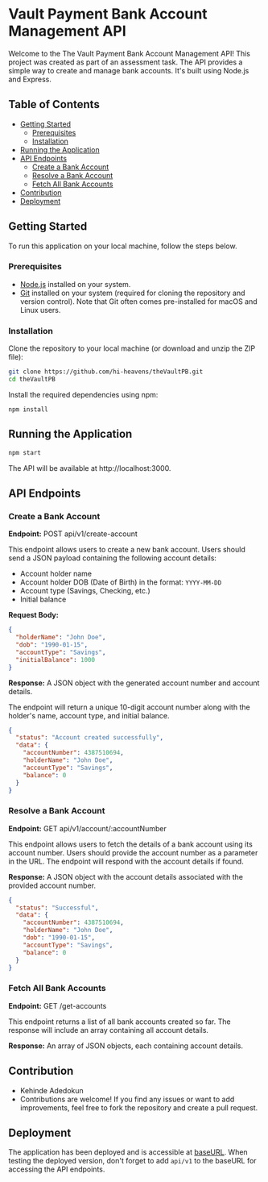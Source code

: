 # Vault Payment Bank Account Management API

Welcome to the The Vault Payment Bank Account Management API! This project was created as part of an assessment task. The API provides a simple way to create and manage bank accounts. It's built using Node.js and Express.

## Table of Contents

- [Getting Started](#getting-started)
  - [Prerequisites](#prerequisites)
  - [Installation](#installation)
- [Running the Application](#running-the-application)
- [API Endpoints](#api-endpoints)
  - [Create a Bank Account](#create-a-bank-account)
  - [Resolve a Bank Account](#resolve-a-bank-account)
  - [Fetch All Bank Accounts](#fetch-all-bank-accounts)
- [Contribution](#contribution)
- [Deployment](#deployment)

## Getting Started

To run this application on your local machine, follow the steps below.

### Prerequisites

- [Node.js](https://nodejs.org/) installed on your system.
- [Git](https://git-scm.com/) installed on your system (required for cloning the repository and version control). Note that Git often comes pre-installed for macOS and Linux users.

### Installation

Clone the repository to your local machine (or download and unzip the ZIP file):

```bash
git clone https://github.com/hi-heavens/theVaultPB.git
cd theVaultPB
```

Install the required dependencies using npm:

`npm install`

## Running the Application

```bash
npm start
```

The API will be available at http://localhost:3000.

## API Endpoints

### Create a Bank Account

<p><strong>Endpoint:</strong> POST api/v1/create-account</p>
<p>This endpoint allows users to create a new bank account. Users should send a JSON payload containing the following account details:</p>

- Account holder name
- Account holder DOB (Date of Birth) in the format: `YYYY-MM-DD`
- Account type (Savings, Checking, etc.)
- Initial balance

<p><strong>Request Body:</strong></p>

```json
{
  "holderName": "John Doe",
  "dob": "1990-01-15",
  "accountType": "Savings",
  "initialBalance": 1000
}
```

<p><strong>Response:</strong> A JSON object with the generated account number and account details.</p>

<p>The endpoint will return a unique 10-digit account number along with the holder's name, account type, and initial balance.
</p>

```json
{
  "status": "Account created successfully",
  "data": {
    "accountNumber": 4387510694,
    "holderName": "John Doe",
    "accountType": "Savings",
    "balance": 0
  }
}
```

### Resolve a Bank Account

<p><strong>Endpoint:</strong> GET api/v1/account/:accountNumber</p>
<p>This endpoint allows users to fetch the details of a bank account using its account number. Users should provide the account number as a parameter in the URL. The endpoint will respond with the account details if found.
</p>
<p><strong>Response:</strong> A JSON object with the account details associated with the provided account number.</p>

```json
{
  "status": "Successful",
  "data": {
    "accountNumber": 4387510694,
    "holderName": "John Doe",
    "dob": "1990-01-15",
    "accountType": "Savings",
    "balance": 0
  }
}
```

### Fetch All Bank Accounts

<p><strong>Endpoint:</strong> GET /get-accounts</p>
<p>This endpoint returns a list of all bank accounts created so far. The response will include an array containing all account details.
</p>
<p><strong>Response:</strong> An array of JSON objects, each containing account details.</p>

## Contribution

- Kehinde Adedokun
- Contributions are welcome! If you find any issues or want to add improvements, feel free to fork the repository and create a pull request.

## Deployment

The application has been deployed and is accessible at [baseURL](https://the-vault-psb.onrender.com/). When testing the deployed version, don't forget to add `api/v1` to the baseURL for accessing the API endpoints.
